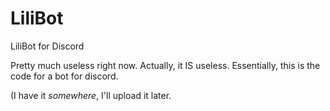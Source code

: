 # LiliBot
LiliBot for Discord

Pretty much useless right now. Actually, it IS useless.
Essentially, this is the code for a bot for discord.

(I have it *somewhere*, I'll upload it later.
